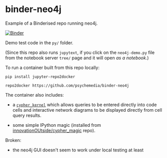 # binder-neo4j

Example of a Binderised repo running neo4j.

[![Binder](https://mybinder.org/badge_logo.svg)](https://mybinder.org/v2/gh/psychemedia/binder-neo4j/master)

Demo test code in the `py/` folder.

(Since this repo also runs `jupytext`, if you  click on the `neo4j-demo.py` file from the notebook server `tree/` page and it will open *as a notebook*.)


To run a container built from this repo locally:

```
pip install jupyter-repo2docker

repo2docker https://github.com/psychemedia/binder-neo4j

```

The container also includes:

- a [`cypher_kernel`](https://github.com/HelgeCPH/cypher_kernel) which allows queries to be entered directly into code cells and interactive network diagrams to be displayed directly from cell query results.

- some simple IPython magic (installed from [innovationOUtside/cypher_magic](https://github.com/innovationOUtside/cypher_magic) repo).

Broken:

- the neo4j GUI doesn't seem to work under local testing at least
